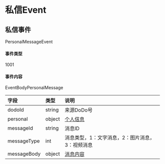 # 私信Event


## 私信事件

PersonalMessageEvent

#### 事件类型

1001

#### 事件内容

EventBodyPersonalMessage

|字段|类型|说明|
|:---------------|:-----|:---------------|
|dodoId|string|来源DoDo号|
|personal|object|[个人信息](../api/message.md#个人信息)|
|messageId|string|消息ID|
|messageType|int|消息类型，1：文字消息，2：图片消息，3：视频消息|
|messageBody|object|[消息内容](../api/message.md#消息内容)|